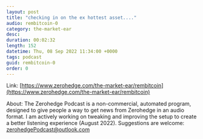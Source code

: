 ```yaml
---
layout: post
title: "checking in on the ex hottest asset...."
audio: rembitcoin-0
category: the-market-ear
desc: 
duration: 00:02:32
length: 152
datetime: Thu, 08 Sep 2022 11:34:00 +0000
tags: podcast
guid: rembitcoin-0
order: 0
---
```



Link: [https://www.zerohedge.com/the-market-ear/rembitcoin](https://www.zerohedge.com/the-market-ear/rembitcoin)

About: The Zerohedge Podcast is a non-commercial, automated program, designed to give people a way to get news from Zerohedge in an audio format.  I am actively working on tweaking and improving the setup to create a better listening experience (August 2022).  Suggestions are welcome: [zerohedgePodcast@outlook.com](mailto:zerohedgePodcast@outlook.com)